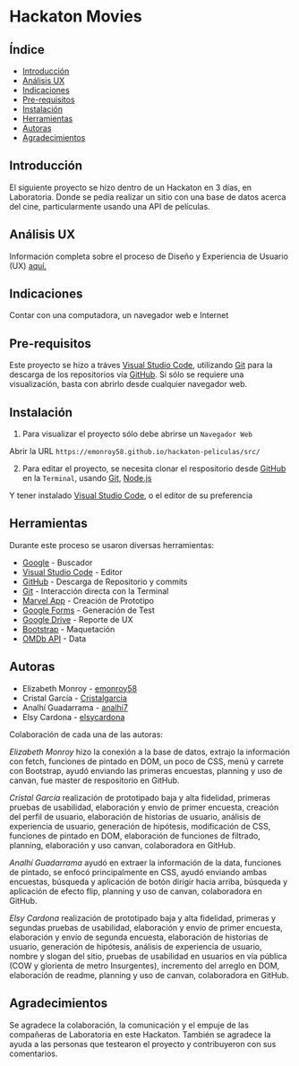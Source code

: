 # Hackaton Movies

## Índice

- [Introducción](#introducción)
- [Análisis UX](#análisis-ux)
- [Indicaciones](#indicaciones)
- [Pre-requisitos](#pre-requisitos)
- [Instalación](#instalación)
- [Herramientas](#herramientas)
- [Autoras](#autoras)
- [Agradecimientos](#agradecimientos)


## Introducción

El siguiente proyecto se hizo dentro de un Hackaton en 3 días, en Laboratoria. Donde se pedía realizar un sitio con una base de datos acerca del cine, particularmente usando una API de películas.

## Análisis UX

Información completa sobre el proceso de Diseño y Experiencia de Usuario (UX) [aquí.](https://docs.google.com/document/d/1WWJJuuWotEwdXIHM9YZ36Bz5RlnRQjXMCAnmbeMgakk/edit?usp=sharing)


## Indicaciones

Contar con una computadora, un navegador web e Internet

## Pre-requisitos

Este proyecto se hizo a tráves [Visual Studio Code](https://code.visualstudio.com/), utilizando [Git](https://git-scm.com/) para la descarga de los repositorios vía [GitHub](https://github.com/).
Si sólo se requiere una visualización, basta con abrirlo desde cualquier navegador web.

## Instalación

1. Para visualizar el proyecto sólo debe abrirse un
`Navegador Web`

Abrir la URL `https://emonroy58.github.io/hackaton-peliculas/src/`

2. Para editar el proyecto, se necesita clonar el respositorio desde [GitHub](https://github.com/) en la `Terminal`, usando [Git](https://git-scm.com/), [Node.js](https://nodejs.org/es/)

Y tener instalado [Visual Studio Code](https://code.visualstudio.com/), o el editor de su preferencia

## Herramientas

Durante este proceso se usaron diversas herramientas:
- [Google](https://www.google.com/) - Buscador
- [Visual Studio Code](https://code.visualstudio.com/) - Editor
- [GitHub](https://github.com/) - Descarga de Repositorio y commits
- [Git](https://git-scm.com/) - Interacción directa con la Terminal
- [Marvel App]() - Creación de Prototipo
- [Google Forms](https://www.google.com/forms/about/) - Generación de Test
- [Google Drive]() - Reporte de UX
- [Bootstrap](https://getbootstrap.com/) - Maquetación
- [OMDb API](http://www.omdbapi.com/) - Data

## Autoras

- Elizabeth Monroy - [emonroy58](https://github.com/emonroy58)
- Cristal García - [Cristalgarcia](https://github.com/cristalgarcia)
- Analhí Guadarrama - [analhi7](https://github.com/analhi7)
- Elsy Cardona - [elsycardona](https://github.com/elsycardona/)

Colaboración de cada una de las autoras:

_Elizabeth_ _Monroy_ hizo la conexión a la base de datos, extrajo la información con fetch, funciones de pintado en DOM, un poco de CSS, menú y carrete con Bootstrap, ayudó enviando las primeras encuestas, planning y uso de canvan, fue master de respositorio en GitHub.

_Cristal_ _García_ realización de prototipado baja y alta fidelidad, primeras pruebas de usabilidad, elaboración y envío de primer encuesta, creación del perfil de usuario, elaboración de historias de usuario, análisis de experiencia de usuario, generación de hipótesis, modificación de CSS, funciones de pintado en DOM, elaboración de funciones de filtrado, planning, elaboración y uso canvan, colaboradora en GitHub.

_Analhí_ _Guadarrama_ ayudó en extraer la información de la data, funciones de pintado, se enfocó principalmente en CSS, ayudó enviando ambas encuestas, búsqueda y aplicación de botón dirigir hacia arriba, búsqueda y aplicación de efecto flip, planning y uso de canvan, colaboradora en GitHub.

_Elsy_ _Cardona_ realización de prototipado baja y alta fidelidad, primeras y segundas pruebas de usabilidad, elaboración y envío de primer encuesta, elaboración y envío de segunda encuesta, elaboración de historias de usuario, generación de hipótesis, análisis de experiencia de usuario, nombre y slogan del sitio, pruebas de usabilidad en usuarios en vía pública (COW y glorienta de metro Insurgentes), incremento del arreglo en DOM, elaboración de readme, planning y uso de canvan, colaboradora en GitHub.

## Agradecimientos

Se agradece la colaboración, la comunicación y el empuje de las compañeras de Laboratoria en este Hackaton.
También se agradece la ayuda a las personas que testearon el proyecto y contribuyeron con sus comentarios.

